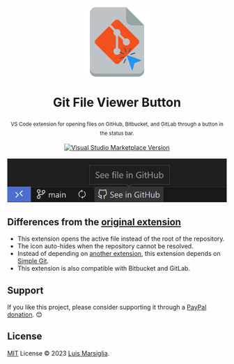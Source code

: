 <p align="center">
  <img src="./res/icon.png" height="160"/>
</p>

<div align="center">
  <h1>Git File Viewer Button</h1>
  <sub>VS Code extension for opening files on GitHub, Bitbucket, and GitLab through a button in the status bar.</sub>
  <br />
  <br />
  <a href="https://marketplace.visualstudio.com/items?itemName=marsi.git-file-viewer-button" target="__blank"><img src="https://img.shields.io/visual-studio-marketplace/v/marsi.git-file-viewer-button.svg?color=eee&amp;label=VS%20Code%20Marketplace&logo=visual-studio-code" alt="Visual Studio Marketplace Version" /></a>
  <br />
  <br />
  <img src="./preview.png" alt="Status bar icon preview" />
</div>

## Differences from the [original extension](https://github.com/antfu/vscode-open-in-github-button)

- This extension opens the active file instead of the root of the repository.
- The icon auto-hides when the repository cannot be resolved.
- Instead of depending on [another extension](https://github.com/fabiospampinato/vscode-open-in-github), this extension depends on [Simple Git](https://www.npmjs.com/package/simple-git).
- This extension is also compatible with Bitbucket and GitLab.

## Support

If you like this project, please consider supporting it through a [PayPal donation](https://paypal.me/marsigliacr). 😊

## License

[MIT](./LICENSE) License © 2023 [Luis Marsiglia](https://github.com/marsidev).
